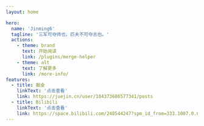 ```yaml
---
layout: home

hero:
  name: 'Jinming6'
  tagline: '三军可夺帅也，匹夫不可夺志也。'
  actions:
    - theme: brand
      text: 开始阅读
      link: /plugins/merge-helper
    - theme: alt
      text: 了解更多
      link: /more-info/
features:
  - title: 掘金
    linkText: '点击查看'
    link: https://juejin.cn/user/184373686577341/posts
  - title: Bilibili
    linkText: '点击查看'
    link: https://space.bilibili.com/248544247?spm_id_from=333.1007.0.0
---
```


<style>
:root {
  --vp-home-hero-name-color: transparent;
  --vp-home-hero-name-background: -webkit-linear-gradient(120deg, #bd34fe 30%, #41d1ff);
}
</style>
